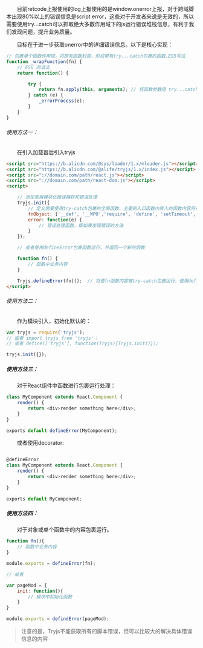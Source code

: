 

&emsp;&emsp;目前retcode上报使用的log上报使用的是window.onerror上报，对于跨域脚本出现80%以上的错误信息是script error，这些对于开发者来说是无效的，所以需要使用try...catch可以抓取绝大多数作用域下的js运行错误堆栈信息，有利于我们发现问题，提升业务质量。

&emsp;&emsp;目标在于进一步获取onerror中的详细错误信息。以下是核心实现：

```javascript
// 包裹单个函数作用域，将原有函数封装，形成带有try...catch包裹的函数,ES5写法
function _wrapFunction(fn) {
    // ES6 的语法
    return function() {

        try {
            return fn.apply(this, arguments); // 将函数参数用 try...catch 包裹 
        } catch (e) {
            _errorProcess(e);
        }
    }
}
```

###### 使用方法一：

&emsp;&emsp;在引入加载器后引入tryjs

```html
<script src="https://b.alicdn.com/@sys/loader/1.x/mloader.js"></script>
<script src="https://b.alicdn.com/@alife/tryjs/1.x/index.js"></script>
<script src="://domain.com/path/react.js"></script>
<script src="://domain.com/path/react-dom.js"></script>
<script>

	// 添加常用模块化错误捕获和错误处理
	Tryjs.init({
		// 定义需要使用try-catch包裹的全局函数，主要的入口函数内传入的函数内容将在try-catch的包裹下运行，不传则默认可以是['__def', 'require', 'define', 'setTimeout', 'setInterval']
		fnObject: ['__def', '__WPO','require', 'define', 'setTimeout', 'setInterval'] 
		error: function(e) {
			// 错误处理函数，即如果发现错误的方法
		}
	});

	// 或者使用defineError包裹函数运行，并返回一个新的函数

	function fn() {
		// 函数中业务内容
	}

	Tryjs.defineError(fn)();  // 将使fn函数内容被try-catch包裹运行，使用defineError(fn)();的效果与此相同
</script>
```

###### 使用方法二：

&emsp;&emsp;作为模块引入，初始化默认的：

```javascript
var tryjs = require('tryjs');
// 或者 import tryjs from 'tryjs'；
// 或者 define(['tryjs'], function(Tryjs){Tryjs.init()});

tryjs.init({});

```

##### 使用方法三：

&emsp;&emsp;对于React组件中函数进行包裹运行处理：

```javascript
class MyComponent extends React.Component {
    render() {
        return <div>render something here</div>;
    }
}

exports default defineError(MyComponent);
```

&emsp;&emsp;或者使用decorator:

```javascript

@defineError
class MyComponent extends React.Component {
    render() {
        return <div>render something here</div>;
    }
}

exports default MyComponent;
```

##### 使用方法四：

&emsp;&emsp;对于对象或单个函数中的内容包裹运行。

```javascript
function fn(){
	// 函数中业务内容
}

module.exports = defineError(fn);

// 或者

var pageMod = {
	init: function(){
		// 模块中初始化函数
	}	
}

module.exports = defindError(pageMod);

```

> 注意的是，Tryjs不能获取所有的脚本错误，但可以比较大的解决具体错误信息的内容


